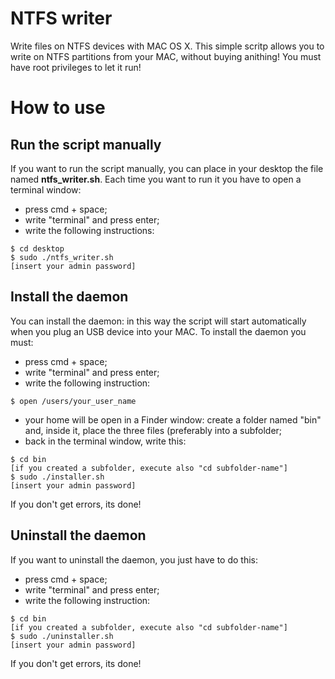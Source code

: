 # NTFS writer
Write files on NTFS devices with MAC OS X.
This simple scritp allows you to write on NTFS partitions from your MAC, without buying anithing!
You must have root privileges to let it run!

# How to use
## Run the script manually
If you want to run the script manually, you can place in your desktop the file named **ntfs_writer.sh**.
Each time you want to run it you have to open a terminal window:
- press cmd + space;
- write "terminal" and press enter;
- write the following instructions:
```script
$ cd desktop
$ sudo ./ntfs_writer.sh
[insert your admin password]
```
## Install the daemon
You can install the daemon: in this way the script will start automatically when you plug an USB device into your MAC.
To install the daemon you must:
- press cmd + space;
- write "terminal" and press enter;
- write the following instruction:
```script
$ open /users/your_user_name
```
- your home will be open in a Finder window: create a folder named "bin" and, inside it, place the three files (preferably into a subfolder;
- back in the terminal window, write this:
```script
$ cd bin
[if you created a subfolder, execute also "cd subfolder-name"]
$ sudo ./installer.sh
[insert your admin password]
```
If you don't get errors, its done!

## Uninstall the daemon
If you want to uninstall the daemon, you just have to do this:
- press cmd + space;
- write "terminal" and press enter;
- write the following instruction:
```script
$ cd bin
[if you created a subfolder, execute also "cd subfolder-name"]
$ sudo ./uninstaller.sh
[insert your admin password]
```
If you don't get errors, its done!

